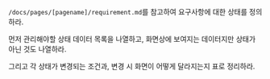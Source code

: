 `/docs/pages/[pagename]/requirement.md`를 참고하여 요구사항에 대한 상태를 정의하라.

먼저 관리해야할 상태 데이터 목록을 나열하고,
화면상에 보여지는 데이터지만 상태가 아닌 것도 나열하라.

그리고 각 상태가 변경되는 조건과, 변경 시 화면이 어떻게 달라지는지 표로 정리하라.

